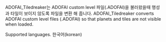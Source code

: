 ADOFAI_Tiledreaker는 ADOFAI custom level 파일(.ADOFAI)을 불러왔을때 행성과 타일이 보이지 않도록 파일을 변환 해 줍니다.
ADOFAI_Tiledreaker converts ADOFAI custom level files (.ADOFAI) so that planets and tiles are not visible when loaded.

Supported languages.
한국어(korean)
